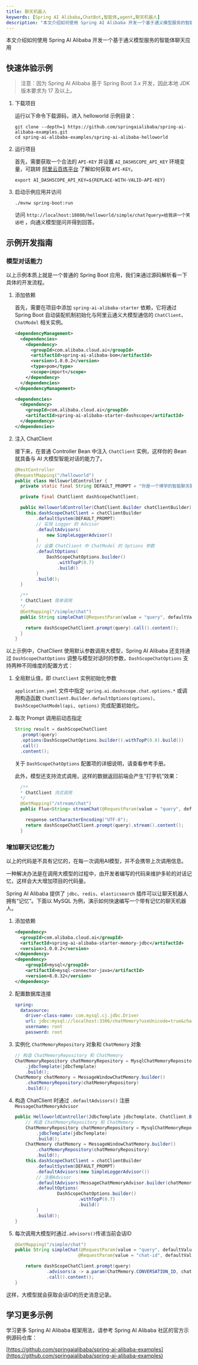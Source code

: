 ```yaml
---
title: 聊天机器人
keywords: [Spring AI Alibaba,ChatBot,智能体,agent,聊天机器人]
description: "本文介绍如何使用 Spring AI Alibaba 开发一个基于通义模型服务的智能聊天应用。"
---
```


本文介绍如何使用 Spring AI Alibaba 开发一个基于通义模型服务的智能体聊天应用

## 快速体验示例

> 注意：因为 Spring AI Alibaba 基于 Spring Boot 3.x 开发，因此本地 JDK 版本要求为 17 及以上。

1. 下载项目

    运行以下命令下载源码，进入 helloworld 示例目录：

    ```shell
    git clone --depth=1 https://github.com/springaialibaba/spring-ai-alibaba-examples.git
    cd spring-ai-alibaba-examples/spring-ai-alibaba-helloworld
    ```

2. 运行项目

    首先，需要获取一个合法的 `API-KEY` 并设置 `AI_DASHSCOPE_API_KEY` 环境变量，可跳转 <a target="_blank" href="https://help.aliyun.com/zh/model-studio/developer-reference/get-api-key">阿里云百炼平台</a> 了解如何获取 `API-KEY`。

    ```shell
    export AI_DASHSCOPE_API_KEY=${REPLACE-WITH-VALID-API-KEY}
    ```

3. 启动示例应用并访问

	```shell
	./mvnw spring-boot:run
	```

    访问 `http://localhost:18080/helloworld/simple/chat?query=给我讲一个笑话吧` ，向通义模型提问并得到回答。

## 示例开发指南

### 模型对话能力

以上示例本质上就是一个普通的 Spring Boot 应用，我们来通过源码解析看一下具体的开发流程。

1. 添加依赖

    首先，需要在项目中添加 `spring-ai-alibaba-starter` 依赖，它将通过 Spring Boot 自动装配机制初始化与阿里云通义大模型通信的 `ChatClient`、`ChatModel` 相关实例。

    ```xml
    <dependencyManagement>
      <dependencies>
        <dependency>
          <groupId>com.alibaba.cloud.ai</groupId>
          <artifactId>spring-ai-alibaba-bom</artifactId>
          <version>1.0.0.2</version>
          <type>pom</type>
          <scope>import</scope>
        </dependency>
      </dependencies>
    </dependencyManagement>

    <dependencies>
      <dependency>
        <groupId>com.alibaba.cloud.ai</groupId>
        <artifactId>spring-ai-alibaba-starter-dashscope</artifactId>
      </dependency>
    </dependencies>
    ```

2. 注入 ChatClient

    接下来，在普通 Controller Bean 中注入 `ChatClient` 实例，这样你的 Bean 就具备与 AI 大模型智能对话的能力了。

    ```java
    @RestController
    @RequestMapping("/helloworld")
    public class HelloworldController {
      private static final String DEFAULT_PROMPT = "你是一个博学的智能聊天助手，请根据用户提问回答！";

      private final ChatClient dashScopeChatClient;

      public HelloworldController(ChatClient.Builder chatClientBuilder) {
        this.dashScopeChatClient = chatClientBuilder
            .defaultSystem(DEFAULT_PROMPT)
            // 实现 Logger 的 Advisor
            .defaultAdvisors(
                new SimpleLoggerAdvisor()
            )
            // 设置 ChatClient 中 ChatModel 的 Options 参数
            .defaultOptions(
                DashScopeChatOptions.builder()
                    .withTopP(0.7)
                    .build()
            )
            .build();
      }

      /**
      * ChatClient 简单调用
      */
      @GetMapping("/simple/chat")
      public String simpleChat(@RequestParam(value = "query", defaultValue = "你好，很高兴认识你，能简单介绍一下自己吗？")String query) {

        return dashScopeChatClient.prompt(query).call().content();
      }
    }
    ```

以上示例中，ChatClient 使用默认参数调用大模型，Spring AI Alibaba 还支持通过 `DashScopeChatOptions` 调整与模型对话时的参数，`DashScopeChatOptions` 支持两种不同维度的配置方式：

1. 全局默认值，即 `ChatClient` 实例初始化参数

    `application.yaml` 文件中指定 `spring.ai.dashscope.chat.options.*` 或调用构造函数 `ChatClient.Builder.defaultOptions(options)`、`DashScopeChatModel(api, options)` 完成配置初始化。

2. 每次 Prompt 调用前动态指定

    ```java
    String result = dashScopeChatClient
      .prompt(query)
      .options(DashScopeChatOptions.builder().withTopP(0.8).build())
      .call()
      .content();
    ```

    关于 `DashScopeChatOptions` 配置项的详细说明，请查看参考手册。

    此外，模型还支持流式调用，这样的数据返回前端会产生“打字机”效果：

    ```java
      /**
      * ChatClient 流式调用
      */
      @GetMapping("/stream/chat")
      public Flux<String> streamChat(@RequestParam(value = "query", defaultValue = "你好，很高兴认识你，能简单介绍一下自己吗？")String query, HttpServletResponse response) {

        response.setCharacterEncoding("UTF-8");
        return dashScopeChatClient.prompt(query).stream().content();
      }
    ```

### 增加聊天记忆能力

以上的代码是不具有记忆的，在每一次调用AI模型，并不会携带上次调用信息。

一种解决办法是在调用大模型的过程中，由开发者编写的代码来维护多轮的对话记忆，这样会大大增加项目的代码量。

Spring AI Alibaba 提供了 `jdbc`、`redis`、`elasticsearch` 插件可以让聊天机器人拥有“记忆”。下面以 MySQL 为例，演示如何快速编写一个带有记忆的聊天机器人。

1. 添加依赖

    ```xml
    <dependency>
      <groupId>com.alibaba.cloud.ai</groupId>
      <artifactId>spring-ai-alibaba-starter-memory-jdbc</artifactId>
      <version>1.0.0.2</version>
    </dependency>
    <dependency>
        <groupId>mysql</groupId>
        <artifactId>mysql-connector-java</artifactId>
        <version>8.0.32</version>
    </dependency>
    ```

2. 配置数据库连接

    ```yaml
    spring:
      datasource:
        driver-class-name: com.mysql.cj.jdbc.Driver
        url: jdbc:mysql://localhost:3306/chatMemory?useUnicode=true&characterEncoding=UTF-8
        username: root
        password: root
    ```

3. 实例化 `ChatMemoryRepository` 对象和 `ChatMemory` 对象

    ```java
    // 构造 ChatMemoryRepository 和 ChatMemory
    ChatMemoryRepository chatMemoryRepository = MysqlChatMemoryRepository.mysqlBuilder()
        .jdbcTemplate(jdbcTemplate)
        .build();
    ChatMemory chatMemory = MessageWindowChatMemory.builder()
        .chatMemoryRepository(chatMemoryRepository)
        .build();
    ```

4. 构造 ChatClient 时通过 `.defaultAdvisors()` 注册 `MessageChatMemoryAdvisor`

    ```java
    public HelloworldController(JdbcTemplate jdbcTemplate, ChatClient.Builder chatClientBuilder) {
        // 构造 ChatMemoryRepository 和 ChatMemory
        ChatMemoryRepository chatMemoryRepository = MysqlChatMemoryRepository.mysqlBuilder()
            .jdbcTemplate(jdbcTemplate)
            .build();
        ChatMemory chatMemory = MessageWindowChatMemory.builder()
            .chatMemoryRepository(chatMemoryRepository)
            .build();
        this.dashScopeChatClient = chatClientBuilder
            .defaultSystem(DEFAULT_PROMPT)
            .defaultAdvisors(new SimpleLoggerAdvisor())
            // 注册Advisor
            .defaultAdvisors(MessageChatMemoryAdvisor.builder(chatMemory).build())
            .defaultOptions(
                    DashScopeChatOptions.builder()
                            .withTopP(0.7)
                            .build()
            )
            .build();
    }
    ```

5. 每次调用大模型时通过`.advisors()`传递当前会话ID

    ```java
    @GetMapping("/simple/chat")
    public String simpleChat(@RequestParam(value = "query", defaultValue = "你好，很高兴认识你，能简单介绍一下自己吗？")String query,
                            @RequestParam(value = "chat-id", defaultValue = "1") String chatId) {

        return dashScopeChatClient.prompt(query)
                .advisors(a -> a.param(ChatMemory.CONVERSATION_ID, chatId))
                .call().content();
    }
    ```

这样，大模型就会获取会话ID的历史消息记录。

## 学习更多示例

学习更多 Spring AI Alibaba 框架用法，请参考 Spring AI Alibaba 社区的官方示例源码仓库：

[https://github.com/springaialibaba/spring-ai-alibaba-examples](https://github.com/springaialibaba/spring-ai-alibaba-examples)
